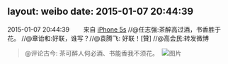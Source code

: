 layout: weibo
date: 2015-01-07 20:44:39
---
<meta name="referrer" content="no-referrer" />

2015-01-07 20:44:39  &nbsp;&nbsp;&nbsp;&nbsp;&nbsp;&nbsp; 来自 <a href="sinaweibo://customweibosource" rel="nofollow">iPhone 5s</a>
 //@任志强:茶醉高过酒，书香胜于花。 //@章诒和:好联，谁写？//@袁腾飞: 好联！[贊] //@高会民:转发微博
>  @评论古今: 茶可醉人何必酒、书能香我不须花。 ​​​
>  ![图片](https://ww3.sinaimg.cn/large/bdc1323cgw1eo138fvc3jj20rs0i7wiv.jpg)
